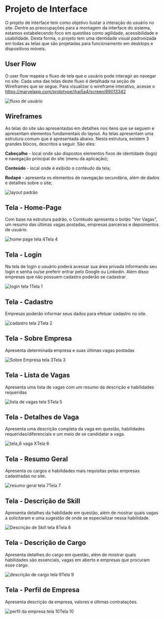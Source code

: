 
# Projeto de Interface


O projeto de interface tem como objetivo ilustar a interação do usuário no site. Dentre as preocupações para a montagem da interface do sistema, estamos estabelecendo foco em questões como agilidade, acessibilidade e usabilidade. Desta forma, o projeto tem uma identidade visual padronizada em todas as telas que são projetadas para funcionamento em desktops e dispositivos móveis.


## User Flow

O user flow mapeia o fluxo de tela que o usuário pode interagir ao navegar no site. Cada uma das telas deste fluxo é detalhada na seção de Wireframes que se segue. Para visualizar o wireframe interativo, acesse o https://marvelapp.com/prototype/ihai5a4/screen/89013342

![fluxo de usuário](https://user-images.githubusercontent.com/111669748/194727274-684956b4-f668-4017-8e7d-66a83e39819d.png)


## Wireframes
As telas do site são apresentadas em detalhes nos itens que se seguem e apresentam elementos fundamentais do layout. As telas apresentam uma estrutura comum que é apresentada abaixo. Nesta estrutura, existem 3 grandes blocos, descritos a seguir. São eles: 

<b>Cabeçalho</b> - local onde são dispostos elementos fixos de identidade (logo) e navegação principal do site (menu da aplicação);

<b>Conteúdo</b> - local onde é exibido o contéudo da tela; 

<b>Rodapé</b> - apresenta os elementos de navegação secundária, além de dados e detalhes sobre o site; 

![layout padrão](https://user-images.githubusercontent.com/111669748/194726743-36191ab0-bb3a-4948-9141-790efcefce7e.png)

## Tela - Home-Page
Com base na estrutura padrão, o Contéudo apresenta o botão "Ver Vagas", um resumo das últimas vagas postadas, empresas parceiras e depoimentos de usuário.

![home page tela 4](https://github.com/ICEI-PUC-Minas-PMV-ADS/pmv-ads-2022-2-e1-proj-web-t4-oportunidades-de-trabalho/blob/10e00c8631e6c15f67916f8ee2476c48f6f2bbee/docs/img/tela_4.png)Tela 4

## Tela - Login
Na tela de login o usuário poderá acessar sua área privada informando seu login e senha ou/se preferir entrar pelo Google ou Linkedin. Além disso empresas que não possuem cadastro poderão se cadastrar.

![login tela 1](https://github.com/ICEI-PUC-Minas-PMV-ADS/pmv-ads-2022-2-e1-proj-web-t4-oportunidades-de-trabalho/blob/b6d092049056171c72bea86f90868eb9dc4ffb40/docs/img/tela_1.png)Tela 1

## Tela - Cadastro

Empresas poderão informar seus dados para efetuar cadastro no site.

![cadastro tela 2](https://github.com/ICEI-PUC-Minas-PMV-ADS/pmv-ads-2022-2-e1-proj-web-t4-oportunidades-de-trabalho/blob/b6d092049056171c72bea86f90868eb9dc4ffb40/docs/img/tela_2.png)Tela 2

## Tela - Sobre Empresa

Apresenta determinada empresa e suas últimas vagas postadas

![Sobre Empresa tela 3](https://github.com/ICEI-PUC-Minas-PMV-ADS/pmv-ads-2022-2-e1-proj-web-t4-oportunidades-de-trabalho/blob/b6d092049056171c72bea86f90868eb9dc4ffb40/docs/img/tela_3.png)Tela 3

## Tela - Lista de Vagas
Apresenta uma lista de vagas com um resumo da descrição e habilidades requeridas

![lista de vagas tela 5](https://github.com/ICEI-PUC-Minas-PMV-ADS/pmv-ads-2022-2-e1-proj-web-t4-oportunidades-de-trabalho/blob/9770190531526104165977ece998ef7f06cc82f6/docs/img/tela_5.png)Tela 5

## Tela - Detalhes de Vaga
Apresenta uma descrição completa da vaga em questão, habilidades requeridas/diferenciais e um meio de se candidatar a vaga.

![tela_6 vaga X](https://user-images.githubusercontent.com/111669748/194727852-4e0d4fb2-a0a0-48bc-af36-0fa97bf8257e.png)Tela 6

## Tela - Resumo Geral
 Apresenta os cargos e habilidades mais requisitas pelas empresas cadastradas no site.
 
 ![resumo geral tela 7](https://user-images.githubusercontent.com/111669748/194728451-e9775217-6f79-46b9-a999-9986d7916bfe.png)Tela 7

## Tela - Descrição de Skill

Apresenta detalhes da habilidade em questão, além de mostrar quais vagas a solicitaram e uma sugestão de onde se especializar nessa habilidade.

![Descrição de Skill tela 8](https://github.com/ICEI-PUC-Minas-PMV-ADS/pmv-ads-2022-2-e1-proj-web-t4-oportunidades-de-trabalho/blob/b6d092049056171c72bea86f90868eb9dc4ffb40/docs/img/tela_8.png)Tela 8

## Tela - Descrição de Cargo

Apresenta detalhes do cargo em questão, além de mostrar quais habilidades são essenciais, vagas em aberto e empresas que procuram esse cargo.

![descrição de cargo tela 9](https://github.com/ICEI-PUC-Minas-PMV-ADS/pmv-ads-2022-2-e1-proj-web-t4-oportunidades-de-trabalho/blob/b6d092049056171c72bea86f90868eb9dc4ffb40/docs/img/tela_9.png)Tela 9

## Tela - Perfil de Empresa

Apresenta descrição da empresa, valores e últimas contratações.

![perfil da empresa tela 10](https://user-images.githubusercontent.com/111669748/194728757-d8420727-90bf-421f-9009-df3e7a399744.png)Tela 10





